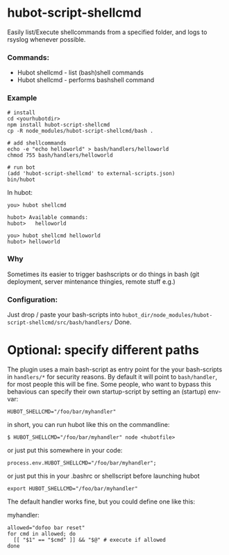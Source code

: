 hubot-script-shellcmd
=====================

Easily list/Execute shellcommands from a specified folder, and logs to rsyslog
whenever possible.

### Commands:

* Hubot shellcmd - list (bash)shell commands 
* Hubot shellcmd <foo> - performs bashshell command

### Example

    # install
    cd <yourhubotdir>
    npm install hubot-script-shellcmd
    cp -R node_modules/hubot-script-shellcmd/bash .

    # add shellcommands
    echo -e "echo helloworld" > bash/handlers/helloworld
    chmod 755 bash/handlers/helloworld

    # run bot
    (add 'hubot-script-shellcmd' to external-scripts.json)
    bin/hubot

In hubot:

    you> hubot shellcmd

    hubot> Available commands:
    hubot>   helloworld

    you> hubot shellcmd helloworld 
    hubot> helloworld

### Why

Sometimes its easier to trigger bashscripts or do things in bash (git deployment, server mintenance thingies, remote stuff e.g.)

###  Configuration:

Just drop / paste your bash-scripts into `hubot_dir/node_modules/hubot-script-shellcmd/src/bash/handlers/`
Done.

# Optional: specify different paths

The plugin uses a main bash-script as entry point for the your bash-scripts in `handlers/*` for security reasons.
By default it will point to `bash/handler`, for most people this will be fine.
Some people, who want to bypass this behavious can specify their own startup-script by setting an (startup) env-var:

    HUBOT_SHELLCMD="/foo/bar/myhandler" 

in short, you can run hubot like this on the commandline:

    $ HUBOT_SHELLCMD="/foo/bar/myhandler" node <hubotfile>

or just put this somewhere in your code:

    process.env.HUBOT_SHELLCMD="/foo/bar/myhandler";

or just put this in your .bashrc or shellscript before launching hubot

    export HUBOT_SHELLCMD="/foo/bar/myhandler" 

The default handler works fine, but you could define one like this:

myhandler:

    allowed="dofoo bar reset"
    for cmd in allowed; do 
      [[ "$1" == "$cmd" ]] && "$@" # execute if allowed
    done
